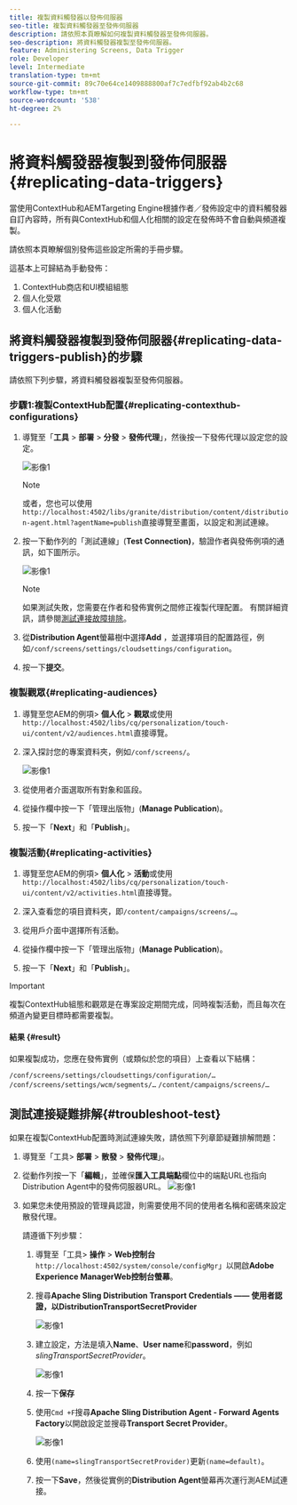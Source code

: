 ```yaml
---
title: 複製資料觸發器以發佈伺服器
seo-title: 複製資料觸發器至發佈伺服器
description: 請依照本頁瞭解如何複製資料觸發器至發佈伺服器。
seo-description: 將資料觸發器複製至發佈伺服器。
feature: Administering Screens, Data Trigger
role: Developer
level: Intermediate
translation-type: tm+mt
source-git-commit: 89c70e64ce1409888800af7c7edfbf92ab4b2c68
workflow-type: tm+mt
source-wordcount: '538'
ht-degree: 2%

---
```



# 將資料觸發器複製到發佈伺服器{#replicating-data-triggers}

當使用ContextHub和AEMTargeting Engine根據作者／發佈設定中的資料觸發器自訂內容時，所有與ContextHub和個人化相關的設定在發佈時不會自動與頻道複製。

請依照本頁瞭解個別發佈這些設定所需的手冊步驟。

這基本上可歸結為手動發佈：

1. ContextHub商店和UI模組組態
1. 個人化受眾
1. 個人化活動

## 將資料觸發器複製到發佈伺服器{#replicating-data-triggers-publish}的步驟

請依照下列步驟，將資料觸發器複製至發佈伺服器。

### 步驟1:複製ContextHub配置{#replicating-contexthub-configurations}

1. 導覽至「**工具** > **部署** > **分發** > **發佈代理**」，然後按一下發佈代理以設定您的設定。

   ![影像1](/help/user-guide/assets/replicating-triggers/replicating-triggers1.png)

   >[!NOTE]
   >
   >或者，您也可以使用`http://localhost:4502/libs/granite/distribution/content/distribution-agent.html?agentName=publish`直接導覽至畫面，以設定和測試連線。

1. 按一下動作列的「測試連線」(**Test Connection)**，驗證作者與發佈例項的通訊，如下圖所示。

   ![影像1](/help/user-guide/assets/replicating-triggers/replicating-triggers2.png)

   >[!NOTE]
   >
   >如果測試失敗，您需要在作者和發佈實例之間修正複製代理配置。 有關詳細資訊，請參閱[測試連接故障排除](/help/user-guide/replicating-data-triggers.md#troubleshoot-test)。

1. 從&#x200B;**Distribution Agent**&#x200B;螢幕樹中選擇&#x200B;**Add** ，並選擇項目的配置路徑，例如`/conf/screens/settings/cloudsettings/configuration`。

1. 按一下&#x200B;**提交**。

### 複製觀眾{#replicating-audiences}

1. 導覽至您AEM的例項> **個人化** > **觀眾**&#x200B;或使用`http://localhost:4502/libs/cq/personalization/touch-ui/content/v2/audiences.html`直接導覽。

1. 深入探討您的專案資料夾，例如`/conf/screens/`。

   ![影像1](/help/user-guide/assets/replicating-triggers/replicating-triggers10.png)

1. 從使用者介面選取所有對象和區段。

1. 從操作欄中按一下「管理出版物」(**Manage Publication**)。

1. 按一下「**Next**」和「**Publish**」。

### 複製活動{#replicating-activities}

1. 導覽至您AEM的例項> **個人化** > **活動**&#x200B;或使用`http://localhost:4502/libs/cq/personalization/touch-ui/content/v2/activities.html`直接導覽。

1. 深入查看您的項目資料夾，即`/content/campaigns/screens/…`。

1. 從用戶介面中選擇所有活動。

1. 從操作欄中按一下「管理出版物」(**Manage Publication**)。

1. 按一下「**Next**」和「**Publish**」。

>[!IMPORTANT]
>
>複製ContextHub組態和觀眾是在專案設定期間完成，同時複製活動，而且每次在頻道內變更目標時都需要複製。

#### 結果 {#result}

如果複製成功，您應在發佈實例（或類似於您的項目）上查看以下結構：

`/conf/screens/settings/cloudsettings/configuration/…`
`/conf/screens/settings/wcm/segments/…`
`/content/campaigns/screens/…`

## 測試連接疑難排解{#troubleshoot-test}

如果在複製ContextHub配置時測試連線失敗，請依照下列章節疑難排解問題：

1. 導覽至「工具> **部署** > **散發** > **發佈代理**」。

1. 從動作列按一下「**編輯**」，並確保&#x200B;**匯入工具端點**欄位中的端點URL也指向Distribution Agent中的發佈伺服器URL。
   ![影像1](/help/user-guide/assets/replicating-triggers/replicating-triggers9.png)

1. 如果您未使用預設的管理員認證，則需要使用不同的使用者名稱和密碼來設定散發代理。

   請遵循下列步驟：

   1. 導覽至「工具> **操作** > **Web控制台** `http://localhost:4502/system/console/configMgr`」以開啟&#x200B;**Adobe Experience ManagerWeb控制台螢幕**。
   1. 搜尋&#x200B;**Apache Sling Distribution Transport Credentials —— 使用者認證，以DistributionTransportSecretProvider**

      ![影像1](/help/user-guide/assets/replicating-triggers/replicating-triggers6.png)

   1. 建立設定，方法是填入&#x200B;**Name**、**User name**&#x200B;和&#x200B;**password**，例如&#x200B;*slingTransportSecretProvider*。

      ![影像1](/help/user-guide/assets/replicating-triggers/replicating-triggers7.png)

   1. 按一下&#x200B;**保存**
   1. 使用`Cmd +F`搜尋&#x200B;**Apache Sling Distribution Agent - Forward Agents Factory**&#x200B;以開啟設定並搜尋&#x200B;**Transport Secret Provider**。

      ![影像1](/help/user-guide/assets/replicating-triggers/replicating-triggers8.png)

   1. 使用`(name=slingTransportSecretProvider)`更新`(name=default)`。
   1. 按一下&#x200B;**Save**，然後從實例的&#x200B;**Distribution Agent**&#x200B;螢幕再次運行測AEM試連接。
